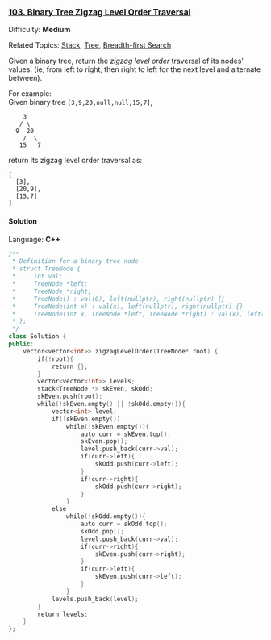 ### [103\. Binary Tree Zigzag Level Order Traversal](https://leetcode.com/problems/binary-tree-zigzag-level-order-traversal/)

Difficulty: **Medium**

Related Topics: [Stack](https://leetcode.com/tag/stack/), [Tree](https://leetcode.com/tag/tree/), [Breadth-first Search](https://leetcode.com/tag/breadth-first-search/)

Given a binary tree, return the _zigzag level order_ traversal of its nodes' values. (ie, from left to right, then right to left for the next level and alternate between).

For example:  
Given binary tree `[3,9,20,null,null,15,7]`,

```
    3
   / \
  9  20
    /  \
   15   7
```

return its zigzag level order traversal as:

```
[
  [3],
  [20,9],
  [15,7]
]
```

#### Solution

Language: **C++**

```c++
/**
 * Definition for a binary tree node.
 * struct TreeNode {
 *     int val;
 *     TreeNode *left;
 *     TreeNode *right;
 *     TreeNode() : val(0), left(nullptr), right(nullptr) {}
 *     TreeNode(int x) : val(x), left(nullptr), right(nullptr) {}
 *     TreeNode(int x, TreeNode *left, TreeNode *right) : val(x), left(left), right(right) {}
 * };
 */
class Solution {
public:
    vector<vector<int>> zigzagLevelOrder(TreeNode* root) {
        if(!root){
            return {};
        }
        vector<vector<int>> levels;
        stack<TreeNode *> skEven, skOdd;
        skEven.push(root);
        while(!skEven.empty() || !skOdd.empty()){
            vector<int> level;
            if(!skEven.empty())
                while(!skEven.empty()){
                    auto curr = skEven.top();
                    skEven.pop();
                    level.push_back(curr->val);
                    if(curr->left){
                        skOdd.push(curr->left);
                    }
                    if(curr->right){
                        skOdd.push(curr->right);
                    }
                }
            else
                while(!skOdd.empty()){
                    auto curr = skOdd.top();
                    skOdd.pop();
                    level.push_back(curr->val);
                    if(curr->right){
                        skEven.push(curr->right);
                    }
                    if(curr->left){
                        skEven.push(curr->left);
                    }
                }
            levels.push_back(level);
        }
        return levels;  
    }
};
```

